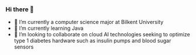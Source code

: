 ### Hi there 👋
- 🔭 I’m currently a computer science major at Bilkent University
- 🌱 I’m currently learning Java
- 👯 I’m looking to collaborate on cloud AI technologies seeking to optimize type 1 diabetes hardware such as insulin pumps and blood sugar sensors

<!--
**Atakan-Kaya35/Atakan-Kaya35** is a ✨ _special_ ✨ repository because its `README.md` (this file) appears on your GitHub profile.

Here are some ideas to get you started:

- 🔭 I’m currently working on ...
- 🌱 I’m currently learning ...
- 👯 I’m looking to collaborate on ...
- 🤔 I’m looking for help with ...
- 💬 Ask me about ...
- 📫 How to reach me: ...
- 😄 Pronouns: ...
- ⚡ Fun fact: ...
-->
